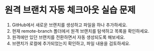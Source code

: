 # 원격 브랜치 자동 체크아웃 실습 문제

1. GitHub에서 새로운 브랜치를 생성하고 파일을 하나 추가하세요.
2. 현재 remote-branch 폴더에서 원격 브랜치를 탐색하고 목록을 확인하세요.
3. 원격에만 있던 브랜치를 전환하면서 자동 생성되도록 해보세요.
4. 브랜치가 로컬에 추가되었는지 확인하고, 파일 내용을 검토하세요.
